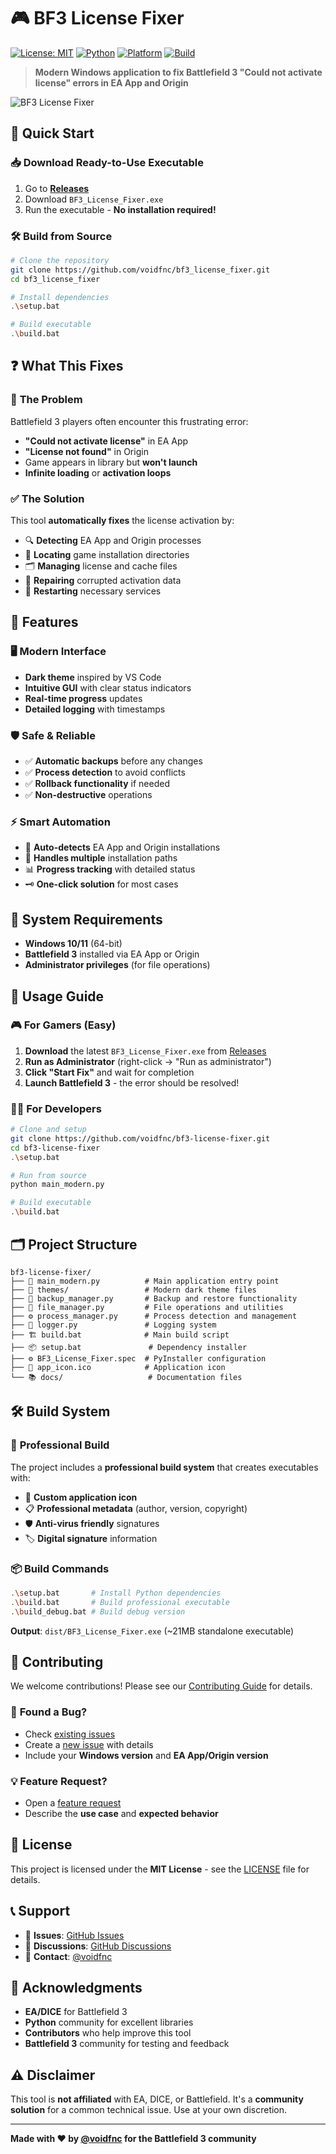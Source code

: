 # 🎮 BF3 License Fixer

[![License: MIT](https://img.shields.io/badge/License-MIT-yellow.svg)](https://opensource.org/licenses/MIT)
[![Python](https://img.shields.io/badge/Python-3.8+-blue.svg)](https://www.python.org/)
[![Platform](https://img.shields.io/badge/Platform-Windows-lightgrey.svg)](https://www.microsoft.com/windows)
[![Build](https://img.shields.io/badge/Build-Passing-green.svg)]()

> **Modern Windows application to fix Battlefield 3 "Could not activate license" errors in EA App and Origin**

![BF3 License Fixer](assets/image.png)

## 🚀 **Quick Start**

### 📥 **Download Ready-to-Use Executable**
1. Go to [**Releases**](../../releases)
2. Download `BF3_License_Fixer.exe`
3. Run the executable - **No installation required!**

### 🛠️ **Build from Source**
```bash
# Clone the repository
git clone https://github.com/voidfnc/bf3_license_fixer.git
cd bf3_license_fixer

# Install dependencies
.\setup.bat

# Build executable
.\build.bat
```

## ❓ **What This Fixes**

### 🎯 **The Problem**
Battlefield 3 players often encounter this frustrating error:
- **"Could not activate license"** in EA App
- **"License not found"** in Origin
- Game appears in library but **won't launch**
- **Infinite loading** or **activation loops**

### ✅ **The Solution**
This tool **automatically fixes** the license activation by:
- 🔍 **Detecting** EA App and Origin processes
- 📁 **Locating** game installation directories
- 🗂️ **Managing** license and cache files
- 🔧 **Repairing** corrupted activation data
- 🔄 **Restarting** necessary services

## 🎨 **Features**

### 🖥️ **Modern Interface**
- **Dark theme** inspired by VS Code
- **Intuitive GUI** with clear status indicators  
- **Real-time progress** updates
- **Detailed logging** with timestamps

### 🛡️ **Safe & Reliable**
- ✅ **Automatic backups** before any changes
- ✅ **Process detection** to avoid conflicts
- ✅ **Rollback functionality** if needed
- ✅ **Non-destructive** operations

### ⚡ **Smart Automation**
- 🎯 **Auto-detects** EA App and Origin installations
- 🔄 **Handles multiple** installation paths
- 📊 **Progress tracking** with detailed status
- 🗝️ **One-click solution** for most cases

## 🔧 **System Requirements**

- **Windows 10/11** (64-bit)
- **Battlefield 3** installed via EA App or Origin
- **Administrator privileges** (for file operations)

## 📖 **Usage Guide**

### 🎮 **For Gamers (Easy)**
1. **Download** the latest `BF3_License_Fixer.exe` from [Releases](../../releases)
2. **Run as Administrator** (right-click → "Run as administrator")
3. **Click "Start Fix"** and wait for completion
4. **Launch Battlefield 3** - the error should be resolved!

### 👨‍💻 **For Developers**
```bash
# Clone and setup
git clone https://github.com/voidfnc/bf3-license-fixer.git
cd bf3-license-fixer
.\setup.bat

# Run from source
python main_modern.py

# Build executable
.\build.bat
```

## 🗂️ **Project Structure**
```
bf3-license-fixer/
├── 🎯 main_modern.py          # Main application entry point
├── 🎨 themes/                 # Modern dark theme files
├── 🔧 backup_manager.py       # Backup and restore functionality
├── 📁 file_manager.py         # File operations and utilities
├── ⚙️ process_manager.py      # Process detection and management
├── 📝 logger.py               # Logging system
├── 🏗️ build.bat              # Main build script
├── 📦 setup.bat               # Dependency installer
├── ⚙️ BF3_License_Fixer.spec  # PyInstaller configuration
├── 🎨 app_icon.ico            # Application icon
└── 📚 docs/                   # Documentation files
```

## 🛠️ **Build System**

### 🚀 **Professional Build**
The project includes a **professional build system** that creates executables with:
- 🎨 **Custom application icon**
- 📋 **Professional metadata** (author, version, copyright)
- 🛡️ **Anti-virus friendly** signatures
- 🏷️ **Digital signature** information

### 📦 **Build Commands**
```bash
.\setup.bat       # Install Python dependencies
.\build.bat       # Build professional executable
.\build_debug.bat # Build debug version
```

**Output**: `dist/BF3_License_Fixer.exe` (~21MB standalone executable)

## 🤝 **Contributing**

We welcome contributions! Please see our [Contributing Guide](CONTRIBUTING.md) for details.

### 🐛 **Found a Bug?**
- Check [existing issues](../../issues)
- Create a [new issue](../../issues/new) with details
- Include your **Windows version** and **EA App/Origin version**

### 💡 **Feature Request?**
- Open a [feature request](../../issues/new)
- Describe the **use case** and **expected behavior**

## 📝 **License**

This project is licensed under the **MIT License** - see the [LICENSE](LICENSE) file for details.

## 📞 **Support**

- 🐛 **Issues**: [GitHub Issues](../../issues)
- 💬 **Discussions**: [GitHub Discussions](../../discussions)  
- 📧 **Contact**: [@voidfnc](https://github.com/voidfnc)

## 🙏 **Acknowledgments**

- **EA/DICE** for Battlefield 3
- **Python** community for excellent libraries
- **Contributors** who help improve this tool
- **Battlefield 3** community for testing and feedback

## ⚠️ **Disclaimer**

This tool is **not affiliated** with EA, DICE, or Battlefield. It's a **community solution** for a common technical issue. Use at your own discretion.

---

**Made with ❤️ by [@voidfnc](https://github.com/voidfnc) for the Battlefield 3 community**
